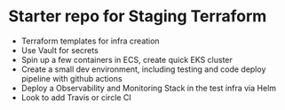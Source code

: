 # Starter repo for Staging Terraform 

- Terraform templates for infra creation
- Use Vault for secrets 
- Spin up a few containers in ECS, create quick EKS cluster
- Create a small dev environment, including testing and code deploy pipeline with github actions 
- Deploy a Observability and Monitoring Stack in the test infra via Helm
- Look to add Travis or circle CI 
